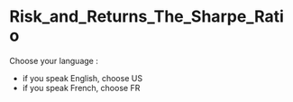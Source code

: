 # Risk_and_Returns_The_Sharpe_Ratio
 
Choose your language :
- if you speak English, choose US
- if you speak French, choose FR